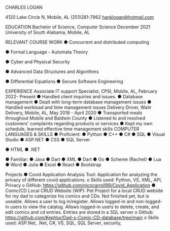CHARLES LOGAN

4120 Lake Circle N, Mobile, AL
(251)281-7962
hanklogan@hotmail.com

EDUCATION
Bachelor of Science, Computer Science December 2021
University of South Alabama, Mobile, AL

RELEVANT COURSE WORK
● Concurrent and
distributed computing

● Formal Language -
Automata Theory

● Cyber and Physical
Security

● Advanced Data
Structures and
Algorithms

● Differential Equations ● Secure Software
Engineering

EXPERIENCE
Associate IT support Specialist, CPSI, Mobile, AL, February 2022- Present
● Handled client inquiries and issues.
● Database management
● Dealt with long-term database management issues
● Handled workload and time management issues
Delivery Driver, Waitr Delivery, Mobile, AL, May 2018 - April 2020
● Transported meals throughout Mobile and Baldwin County
● Listened to and resolved customers' complaints regarding products or services
● Kept my own schedule, learned effective time management skills
COMPUTER LANGUAGES & SKILLS
● Proficient:
● Python ● C++ ● C#
● SQL ● Visual Studio ● ASP.NET
● CSS
● SQL Server

● HTML ● .NET

● Familiar:
● Java ● Dart ● XML
● Dart ● Go ● Scheme (Rachet)
● Lua ● Word ● Julia
● Excel ● React ● Bootstrap

Projects
● Covid Application Analysis Tool: Application for analyzing the privacy of different covid
applications.
o Skills used: Python, VS, XML, API, Privacy
o GitHub: https://github.com/nicocarroll99/Covid_Application
● Comic/CD Local CRUD Website (WIP): Pet Project for a local CRUD website for my dad to
categorize his comics and CDs. Not finished yet, but is useable. Allows a user to log in/register.
Allows logged-in and non-logged-in users to view the catalog. Allows logged-in users to delete,
create, and edit comics and cd entries. Entries are stored in a SQL server
o Github: https://github.com/Kephlur/Dad-s-Comic-CD-database/tree/main
o Skills used: ASP.Net, .Net, C#, VS, SQL, SQL Server, security,
